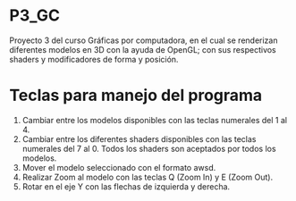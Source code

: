 # P3_GC
Proyecto 3 del curso Gráficas por computadora, en el cual se renderizan diferentes modelos en 3D con la ayuda de OpenGL;
con sus respectivos shaders y modificadores de forma y posición.

# Teclas para manejo del programa
1. Cambiar entre los modelos disponibles con las teclas numerales del 1 al 4.
2. Cambiar entre los diferentes shaders disponibles con las teclas numerales del 7 al 0. Todos los shaders son aceptados por todos los modelos.
3. Mover el modelo seleccionado con el formato awsd. 
4. Realizar Zoom al modelo con las teclas Q (Zoom In) y E (Zoom Out).
5. Rotar en el eje Y con las flechas de izquierda y derecha.

